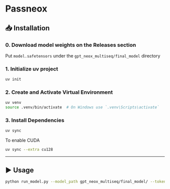 # Passneox

## 📥 Installation

###  0. Download model weights on the Releases section

Put `model.safetensors` under the `gpt_neox_multiseq/final_model` directory 

### 1. Initialize uv project
```bash
uv init
```

### 2. Create and Activate Virtual Environment

```bash
uv venv
source .venv/bin/activate  # On Windows use `.venv\Scripts\activate`
```

### 3. Install Dependencies

```bash
uv sync 
```

To enable CUDA
```bash
uv sync --extra cu128
```

---

## ▶️ Usage
```bash
python run_model.py --model_path gpt_neox_multiseq/final_model/ --tokenizer_path tokenizer/ --output_path output/
```